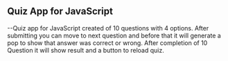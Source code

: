 ## Quiz App for JavaScript
--Quiz app for JavaScript created of 10 questions with 4 options. After submitting you can move to next question and before that it will generate a pop to show that answer was correct or wrong. After completion of 10 Question it will show result and a button to reload quiz.